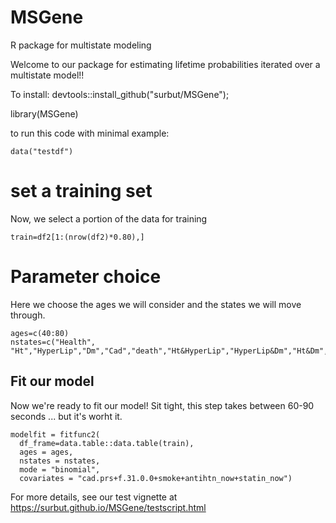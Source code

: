 # MSGene
R package for multistate modeling

Welcome to our package for estimating lifetime probabilities iterated over a multistate model!! 

To install:
devtools::install_github("surbut/MSGene");

library(MSGene)

to run this code with minimal example:
```{r}
data("testdf")
```

# set a training set

Now, we select a portion of the data for training
```{r}
train=df2[1:(nrow(df2)*0.80),]
```

# Parameter choice

Here we choose the ages we will consider and the states we will move through.

```{r}
ages=c(40:80)
nstates=c("Health", "Ht","HyperLip","Dm","Cad","death","Ht&HyperLip","HyperLip&Dm","Ht&Dm","Ht&HyperLip&Dm")
```

## Fit our model

Now we're ready to fit our model! Sit tight, this step takes between 60-90 seconds  ... but it's worht it.

```{r}
modelfit = fitfunc2(
  df_frame=data.table::data.table(train),
  ages = ages,
  nstates = nstates,
  mode = "binomial",
  covariates = "cad.prs+f.31.0.0+smoke+antihtn_now+statin_now")
```

For more details, see our test vignette at https://surbut.github.io/MSGene/testscript.html


